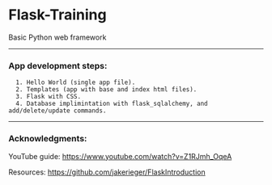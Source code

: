 # Flask-Training
Basic Python web framework


---
### App development steps:

```
  1. Hello World (single app file).
  2. Templates (app with base and index html files).
  3. Flask with CSS.
  4. Database implimintation with flask_sqlalchemy, and add/delete/update commands.

```

---

### Acknowledgments:

YouTube guide: https://www.youtube.com/watch?v=Z1RJmh_OqeA

Resources: https://github.com/jakerieger/FlaskIntroduction
